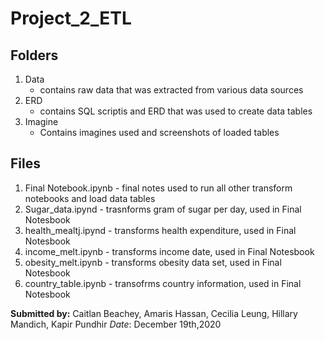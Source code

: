 # Project_2_ETL

## Folders
1. Data
    * contains raw data that was extracted from various data sources
2. ERD
    *  contains SQL scriptis and ERD that was used to create data tables
3. Imagine
    * Contains imagines used and screenshots of loaded tables

## Files
1. Final Notebook.ipynb - final notes used to run all other transform notebooks and load data tables
2. Sugar_data.ipynd - trasnforms gram of sugar per day, used in Final Notesbook 
3. health_mealtj.ipynd - transforms health expenditure, used in Final Notesbook 
4. income_melt.ipynb - transforms income date, used in Final Notesbook 
5. obesity_melt.ipynb - transforms obesity data set, used in Final Notesbook
6. country_table.ipynb - transofrms country information, used in Final Notesbook


    
**Submitted by:** Caitlan Beachey, Amaris Hassan, Cecilia Leung, Hillary Mandich, Kapir Pundhir
_Date_: December 19th,2020